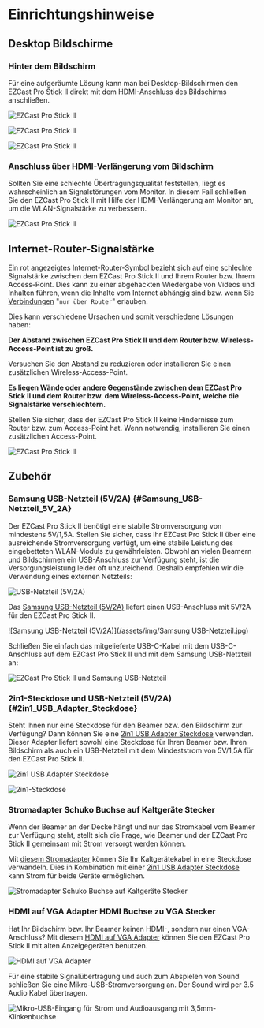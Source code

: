 # Einrichtungshinweise

## Desktop Bildschirme

### Hinter dem Bildschirm

Für eine aufgeräumte Lösung kann man bei Desktop-Bildschirmen den EZCast Pro Stick II direkt mit dem HDMI-Anschluss des Bildschirms anschließen.

![EZCast Pro Stick II](/assets/img/IMG_4152d.jpg)

![EZCast Pro Stick II](/assets/img/IMG_4182b.jpg)

![EZCast Pro Stick II](/assets/img/IMG_4185c.jpg)

### Anschluss über HDMI-Verlängerung vom Bildschirm

Sollten Sie eine schlechte Übertragungsqualität feststellen, liegt es wahrscheinlich an Signalstörungen vom Monitor. In diesem Fall schließen Sie den EZCast Pro Stick II mit Hilfe der HDMI-Verlängerung am Monitor an, um die WLAN-Signalstärke zu verbessern.

![EZCast Pro Stick II](/assets/img/IMG_4152c.jpg)

## Internet-Router-Signalstärke

Ein rot angezeigtes Internet-Router-Symbol bezieht sich auf eine schlechte Signalstärke zwischen dem EZCast Pro Stick II und Ihrem Router bzw. Ihrem Access-Point. Dies kann zu einer abgehackten Wiedergabe von Videos und Inhalten führen, wenn die Inhalte vom Internet abhängig sind bzw. wenn Sie [Verbindungen](adv.settings.md#Connection_to_Receiver) "`nur über Router`" erlauben.

Dies kann verschiedene Ursachen und somit verschiedene Lösungen haben:

**Der Abstand zwischen EZCast Pro Stick II und dem Router bzw. Wireless-Access-Point ist zu groß.**

Versuchen Sie den Abstand zu reduzieren oder installieren Sie einen zusätzlichen Wireless-Access-Point.

**Es liegen Wände oder andere Gegenstände zwischen dem EZCast Pro Stick II und dem Router bzw. dem Wireless-Access-Point, welche die Signalstärke verschlechtern.**

Stellen Sie sicher, dass der EZCast Pro Stick II keine Hindernisse zum Router bzw. zum Access-Point hat. Wenn notwendig, installieren Sie einen zusätzlichen Access-Point.

![EZCast Pro Stick II](/assets/img/ProIIStick.Poor.Internet.Signal.jpg)

## Zubehör

### Samsung USB-Netzteil (5V/2A) {#Samsung_USB-Netzteil_5V_2A}

Der EZCast Pro Stick II benötigt eine stabile Stromversorgung von mindestens 5V/1,5A. Stellen Sie sicher, dass Ihr EZCast Pro Stick II über eine ausreichende Stromversorgung verfügt, um eine stabile Leistung des eingebetteten WLAN-Moduls zu gewährleisten. Obwohl an vielen Beamern und Bildschirmen ein USB-Anschluss zur Verfügung steht, ist die Versorgungsleistung leider oft unzureichend. Deshalb empfehlen wir die Verwendung eines externen Netzteils:

![USB-Netzteil (5V/2A)](/assets/img/EZCastProII.USBCharger.png)

Das [Samsung USB-Netzteil (5V/2A)](https://www.amazon.de/USB-Netz-Ladeger%C3%A4t-Adapter-SAMSUNG-ETAU90EWE-Wei%C3%9F/dp/B00D2D9LF2/ref=sr_1_64?s=ce-de&ie=UTF8&qid=1531483723&sr=1-64&keywords=USB+charger) liefert einen USB-Anschluss mit 5V/2A für den EZCast Pro Stick II.

![Samsung USB-Netzteil (5V/2A)](/assets/img/Samsung USB-Netzteil.jpg)

Schließen Sie einfach das mitgelieferte USB-C-Kabel mit dem USB-C-Anschluss auf dem EZCast Pro Stick II und mit dem Samsung USB-Netzteil an:

![EZCast Pro Stick II und Samsung USB-Netzteil](/assets/img/IMG_4185c.jpg)

### 2in1-Steckdose und USB-Netzteil (5V/2A) {#2in1_USB_Adapter_Steckdose}

Steht Ihnen nur eine Steckdose für den Beamer bzw. den Bildschirm zur Verfügung? Dann können Sie eine [2in1 USB Adapter Steckdose](https://www.amazon.de/benon-B2192-Steckdosen-Adapter-Anschluss-Weiss-Wei%C3%9F/dp/B07JYDHL1V/ref=sr_1_57?__mk_de_DE=%C3%85M%C3%85%C5%BD%C3%95%C3%91&keywords=2in1-Steckdose+und+USB-Netzteil+%285V%2F2A%29&qid=1580911098&sr=8-57) verwenden. Dieser Adapter liefert sowohl eine Steckdose für Ihren Beamer bzw. Ihren Bildschirm als auch ein USB-Netzteil mit dem Mindeststrom von 5V/1,5A für den EZCast Pro Stick II.

![2in1 USB Adapter Steckdose](/assets/img/2-in-1_Wall_Socket_with_Dual_USB_Power_Supply_2.1.jpg)

![2in1-Steckdose](/assets/img/2in1-Steckdose_connected.jpg)

### Stromadapter Schuko Buchse auf Kaltgeräte Stecker

Wenn der Beamer an der Decke hängt und nur das Stromkabel vom Beamer zur Verfügung steht, stellt sich die Frage, wie  Beamer und der EZCast Pro Stick II gemeinsam mit Strom versorgt werden können.

Mit [diesem Stromadapter](https://www.amazon.de/Stromadapter-Schuko-Buchse-Kaltger%C3%A4te-Stecker/dp/B006B72TW8/ref=sr_1_3?__mk_de_DE=%C3%85M%C3%85%C5%BD%C3%95%C3%91&keywords=Stromadapter+Schuko+Buchse+auf+Kaltger%C3%A4te+Stecker&qid=1580913979&sr=8-3) können Sie Ihr Kaltgerätekabel in eine Steckdose verwandeln. Dies in Kombination mit einer [2in1 USB Adapter Steckdose](#2in1_USB_Adapter_Steckdose) kann Strom für beide Geräte ermöglichen.

![Stromadapter Schuko Buchse auf Kaltgeräte Stecker](/assets/img/Power_Adaptor_Female_to_IEC-Plug.jpg)

### HDMI auf VGA Adapter HDMI Buchse zu VGA Stecker

Hat Ihr Bildschirm bzw. Ihr Beamer keinen HDMI-, sondern nur einen VGA-Anschluss? Mit diesem [HDMI auf VGA Adapter](https://www.amazon.de/dp/B01GFMW91E?aaxitk=H031EFlH09CVpciz7mx1fA&pd_rd_i=B01GFMW91E&pf_rd_p=737424fe-4e87-4f15-ad17-a88ea0f6f9fe&hsa_cr_id=3885910160902&sb-ci-n=productDescription&sb-ci-v=UGREEN%20HDMI%20auf%20VGA%20Adapter%20HDMI%20Buchse%20zu%20VGA%20Stecker%201080P%20HDTV%20Aktiv%20Audio%20%C3%9Cbertragung%20Konverterkabel%20unterst%C3%BCtzt%20f%C3%BCr%20TV%20Stick) können Sie den EZCast Pro Stick II mit alten Anzeigegeräten benutzen.

![HDMI auf VGA Adapter](/assets/img/UGREEN_HDMI_auf_VGA_Adapter1.jpg)

Für eine stabile Signalübertragung und auch zum Abspielen von Sound schließen Sie eine Mikro-USB-Stromversorgung an. Der Sound wird per 3.5 Audio Kabel übertragen.

![Mikro-USB-Eingang für Strom und Audioausgang mit 3,5mm-Klinkenbuchse](/assets/img/UGREEN_HDMI_auf_VGA_Adapter2.jpg)
